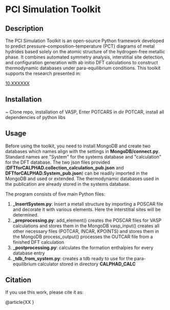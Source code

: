 # PCI Simulation Toolkit

## Description

The PCI Simulation Toolkit is an open-source Python framework developed to predict pressure–composition–temperature (PCT) diagrams of metal hydrides based solely on the atomic structure of the hydrogen-free metallic phase. It combines automated symmetry analysis, interstitial site detection, and configuration generation with ab initio DFT calculations to construct thermodynamic databases under para-equilibrium conditions. This toolkit supports the research presented in:

[10.XXXXXX](https://doi.org/10.XXXXXXX)

## Installation
~ Clone repo, installation of VASP, Enter POTCARS in dir POTCAR, install all dependencies of python libs

## Usage
Before using the toolkit, you need to install MongoDB and create two databases which names align with the settings in **MongoDB/connect.py**. 
Standard names are "System" for the systems database and "calculation" for the DFT database. 
The two json files provided (**DFTforCALPHAD.collection_calculation_pub.json** and **DFTforCALPHAD.System_pub.json**) can be readily imported in the MongoDB and used or extended.
The thermodynamic databases used in the publication are already stored in the systems database.

The program consists of five main Python files:

1. **_InsertSystem.py**: Insert a metall structure by importing a POSCAR file and decorate it with various elements. Here the interstitial sites will be determined.
2. **_preprocessing.py**:
    add_element() creates the POSCAR files for VASP calculations and stores them in the MongoDB
    vasp_input() creates all other necessary files (POTCAR, INCAR, KPOINTS) and stores them in the MongoDB
    process_output() processes the OUTCAR file from a finished DFT calculation
4. **_postprocessing.py**: calculates the formation enthalpies for every database entry
5. **_tdb_from_system.py**: creates a tdb ready to use for the para-equilibrium calculator stored in directory **CALPHAD_CALC**

## Citation
If you use this work, please cite it as:

@article{XX
}
